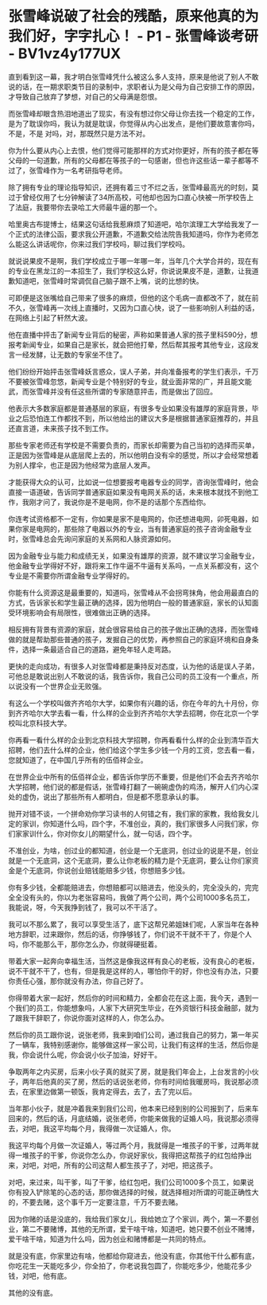 # 张雪峰说破了社会的残酷，原来他真的为我们好，字字扎心！ - P1 - 张雪峰谈考研 - BV1vz4y177UX

直到看到这一幕，我才明白张雪峰凭什么被这么多人支持，原来是他说了别人不敢说的话，在一期求职类节目的录制中，求职者认为是父母为自己安排工作的原因，才导致自己放弃了梦想，对自己的父母满是怨恨。

而张雪峰却眼含热泪地道出了现实，有没有想过你父母让你去找一个稳定的工作，是为了耽误你吗，我认为就是耽误，你觉得从内心出发点，是他们要故意害你吗，不是，不是 对吗，对，那既然只是方法不对。

你为什么要从内心上去恨，他们觉得可能那样的方式对你更好，所有的孩子都在等父母的一句道歉，所有的父母都在等孩子的一句感谢，但也许这些话一辈子都等不过了，张雪峰作为一名考研指导老师。

除了拥有专业的理论指导知识，还拥有着三寸不烂之舌，张雪峰最高光的时刻，莫过于曾经仅用了七分钟解读了34所高校，可他却也因为口直心快被一所学校告上了法庭，我要带你去录哈工大师最牛逼的那一个。

哈里奥古布提博士，结果这句话给我惹麻烦了知道吧，哈尔滨理工大学给我发了一个正式的法律公函，要求我公开道歉，不道歉交给法院告我知道吗，你作为老师怎么能这么讲话呢你，你来过我们学校吗，聊过我们学校吗。

就说说果皮不是啊，我们学校成立于哪一年哪一年，当年几个大学合并的，现在有的专业在黑龙江的一本招生了，我们学校这么好，你说说果皮不是，道歉，让我道歉知道吧，张雪峰时常调侃自己脑子跟不上嘴，说的比想的快。

可即便是这张嘴给自己带来了很多的麻烦，但他的这个毛病一直都改不了，就在前不久，张雪峰再一次线上直播时，又因为口直心快，说了一些影响别人利益的话，在网络上引起了轩然大波。

他在直播中抨击了新闻专业背后的秘密，声称如果普通人家的孩子里科590分，想报考新闻专业，如果自己是家长，就会把他打晕，然后帮其报考其他专业，这段发言一经发酵，让无数的专家坐不住了。

他们纷纷开始抨击张雪峰妖言惑众，误人子弟，并向准备报考的学生们表示，千万不要被张雪峰忽悠，新闻专业是个特别好的专业，就业面非常的广，并且能文能武，而张雪峰并没有任这些所谓的专家随意抨击，而是做出了回应。

他表示大多数家庭都是普通基层的家庭，有很多专业如果没有雄厚的家庭背景，毕业之后恐怕连工作都找不到，所以他给出的建议大多是根据普通家庭推荐的，并且还直言道，未来孩子找不到工作。

那些专家老师还有学校是不需要负责的，而家长却需要为自己当初的选择而买单，正是因为张雪峰是从底层爬上去的，所以他明白没有伞的感觉，所以才会经常想着为别人撑伞，也正是因为他经常为底层人发声。

才能获得大众的认可，比如说一位想要报考电器专业的同学，咨询张雪峰时，他会直接一语道破，告诉同学普通家庭如果没有电网关系的话，未来根本就找不到他工作，我刚才问了，我说你是不是电网，你不是的话那个东西给你。

你连考试资格都不一定有，你如果是家不是电网的，你还想进电网，卯死电器，如果你家是电网的，那些除了电器以外的专业，当有普通家庭的孩子咨询金融专业时，张雪峰总会先询问家庭的关系网和人脉资源如何。

因为金融专业与能力和成绩无关，如果没有雄厚的资源，就不建议学习金融专业，他金融专业学得好不好，跟将来工作牛逼不牛逼有关系吗，一点关系都没有，这个专业是不需要你所谓金融专业学得好的。

你能有什么资源这是最重要的，知道吗，张雪峰从不会拐弯抹角，他会用最直白的方式，告诉家长和学生最正确的选择，因为他明白一般的普通家庭，家长的认知面受环境影响会有局限性，很难做出正确的选择。

相反拥有背景有资源的家庭，就会很容易给自己的孩子做出正确的选择，而张雪峰做的就是帮助那些普通的孩子，发掘自己的优势，再参照自己的家庭环境和自身条件，选择一条最适合自己的道路，避免年轻人走弯路。

更快的走向成功，有很多人对张雪峰都是秉持反对态度，认为他的话是误人子弟，可他总是敢说出别人不敢说的话，我告诉你，我自己公司的员工没有一个重点，所以说没有一个世界企业无败强。

有这么一个学校叫做齐齐哈尔大学，如果你有兴趣的话，你在今年的九十月份，你到齐齐哈尔大学去看一看，什么样的企业到齐齐哈尔大学去招聘，你在北京一个学校叫北京科技大学。

你再看一看什么样的企业到北京科技大学招聘，你再看看什么样的企业到清华百大招聘，他们去什么样的企业，他们给这个学生多少钱一个月的工资，您去看一看，您就知道了，在中国几乎所有的伍佰祥企业。

在世界企业中所有的伍佰祥企业，都告诉你学历不重要，但是他们不会去齐齐哈尔大学招聘，他们说的都是假话，张雪峰打翻了一碗碗虚伪的鸡汤，解开人们内心深处的虚伪，说出了那些所有人都明白，但是都不愿意承认的事。

抛开对错不谈，一个拼命劝你学习读书的人何错之有，我们家的家教，我给我女儿定的家训，你知道什么吗，四个字，不准创业，真的，我们家很多人问我们家，你们家家训什么，你对你女儿的期望什么，就一句话，四个字。

不准创业，为啥，创过业的都知道，创业是一个无底洞，创过业的说是不是，创业就是一个无底洞，这个无底洞，要么让你老板的精力是个无底洞，要么让你们家资金是个无底洞，你说创业赔钱能赔多少钱，你想赔多少钱。

你有多少钱，全都能赔进去，你想赔都可以赔进去，他没头的，完全没头的，完完全全没有头的，你以为老张容易吗，我做了两个公司，两个公司1000多名员工，我能说，呀，今天我挣到钱了，我可以不干活了。

我可以不那么累了，我可以享受生活了，底下这帮兄弟姐妹们呢，人家当年在各种地方辞职，过来跟你，然后的话，你挣够钱了，你们说不干就不干了，你是个人吗，你不能那么干，那你怎么办，你就得硬挺着。

带着大家一起奔向幸福生活，当然这是像我这样有良心的老板，没有良心的老板，说不干就不干了，也有，但是我是这样的人，哪怕你干的好，你也没有办法，只要你责任心强，那你就没有办法，你自己好了。

你得带着大家一起好，然后你的时间和精力，全都会花在这上面，我今天，遇到一个我们的员工，你能想象吗，人家下大研究生毕业，在外资银行科技金融部，就为了跟我干辞职了，你说你面对这样的人，你怎么办。

然后你的员工跟你说，说张老师，我来到咱们公司，通过我自己的努力，第一年买了一辆车，我特别感谢你，能够做这样一家公司，让我们有这样的生活，然后你是我，你会说什么呢，你会说小伙子加油，好好干。

争取两年之内买房，后来小伙子真的就买了房，就是我们年会上，上台发言的小伙子，两年后他真的买了房，然后的话说张老师，你有时间给我暖房吗，我说那必须去，在家里边做第一顿饭，我肯定得去，去了，去了完以后。

当年那小伙子，就是冲着我来到我们公司，他本来已经到别的公司报到了，后来车回来的，然后的话，月底结婚，说张老师，你能来做我的证婚人吗，我说那必须得去，对吧，我这平均每个月，我得做一次证婚人，你。

我这平均每个月做一次证婚人，等过两个月，我就得是一堆孩子的干爹，过两年就得一堆孩子的干爹，你说你怎么办，你说好家伙，我得把这帮孩子的红包给挣出来，对吧，对吧，所有的公司这帮人都生孩子了，对吧，把这孩子。

对吧，来过来，叫干爹，叫了干爹，给红包吧，我们公司1000多个员工，如果说你有投入铲除笔的心态的话，那你做选择的时候，就选择相对所谓的可能正确性大的，不要去赌，这个事千万一定要注意，千万不要去赌。

因为你赌的话是没底的，我给我们家女儿，我给她立了个家训，两个，第一不要创业，第二不要赌博，其他的无所谓，爱干啥干啥，知道吧，她只要不创业不赌博，爱干啥干啥，知道为什么吗，因为创业和赌博都是一共同的特点。

就是没有底，你家里边有啥，他都给你窥进去，他没有底，你其他干什么都有底，你吃花生一天能吃多少，你全拍了，你老说我包圆了，你能吃多少，他能花多少钱，对吧，他有底。

其他的没有底。